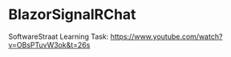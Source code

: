 # BlazorSignalRChat

SoftwareStraat Learning Task: https://www.youtube.com/watch?v=OBsPTuvW3ok&t=26s
